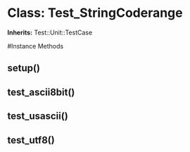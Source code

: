 # Class: Test_StringCoderange
**Inherits:** Test::Unit::TestCase
    




#Instance Methods
## setup() [](#method-i-setup)

## test_ascii8bit() [](#method-i-test_ascii8bit)

## test_usascii() [](#method-i-test_usascii)

## test_utf8() [](#method-i-test_utf8)

